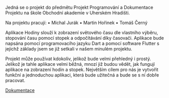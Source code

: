 Jedná se o projekt do předmětu Projekt Programování a Dokumentace Projektu na škole Obchodní akademie v Uherském Hradišti.


Na projektu pracují:
•	Michal Jurák
•	Martin Hořinek
•	Tomáš Černý


Aplikace Hodiny slouží k zobrazení světového času dle vlastního výběru, stopování času pomocí stopek a odpočítávání díky časovači. 
Aplikace bude napsána pomocí programovacího jazyku Dart a pomocí software Flutter s jejichž základy jsem se již setkali v našem minulém projektu.


Projekt může používat kdokoliv, jelikož bude velmi přehledný i prostý. Jelikož je tahle aplikace velmi běžná, mnozí již budou vědět, jak fungují aplikace na zobrazení hodin a stopek. Největším cílem pro nás je vytvořit funkční a jednoduchou aplikaci, která bude užitečná a bude se s ní dobře pracovat. 

<a href=https://github.com/hotnthot/Clock/tree/main/doc> Dokumentace </a>
